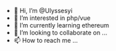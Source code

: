 - 👋 Hi, I’m @Ulyssesyi
- 👀 I’m interested in php/vue
- 🌱 I’m currently learning ethereum
- 💞️ I’m looking to collaborate on ...
- 📫 How to reach me ...

<!---
Ulyssesyi/Ulyssesyi is a ✨ special ✨ repository because its `README.md` (this file) appears on your GitHub profile.
You can click the Preview link to take a look at your changes.
--->
